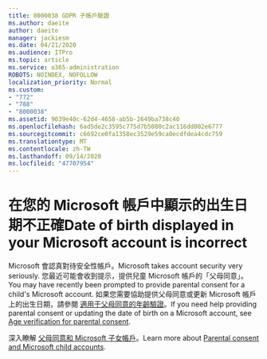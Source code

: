```yaml
---
title: 8000038 GDPR 子帳戶驗證
ms.author: daeite
author: daeite
manager: jackiesm
ms.date: 04/21/2020
ms.audience: ITPro
ms.topic: article
ms.service: o365-administration
ROBOTS: NOINDEX, NOFOLLOW
localization_priority: Normal
ms.custom:
- "772"
- "788"
- "8000038"
ms.assetid: 9039e40c-62d4-4658-ab5b-2649ba738c40
ms.openlocfilehash: 6ad5de2c3595c775d7b5080c2ac116dd002e6777
ms.sourcegitcommit: c6692ce0fa1358ec3529e59ca0ecdfdea4cdc759
ms.translationtype: MT
ms.contentlocale: zh-TW
ms.lasthandoff: 09/14/2020
ms.locfileid: "47707954"
---
```

# <a name="date-of-birth-displayed-in-your-microsoft-account-is-incorrect"></a><span data-ttu-id="1d5b7-102">在您的 Microsoft 帳戶中顯示的出生日期不正確</span><span class="sxs-lookup"><span data-stu-id="1d5b7-102">Date of birth displayed in your Microsoft account is incorrect</span></span>

<span data-ttu-id="1d5b7-103">Microsoft 會認真對待安全性帳戶。</span><span class="sxs-lookup"><span data-stu-id="1d5b7-103">Microsoft takes account security very seriously.</span></span> <span data-ttu-id="1d5b7-104">您最近可能會收到提示，提供兒童 Microsoft 帳戶的「父母同意」。</span><span class="sxs-lookup"><span data-stu-id="1d5b7-104">You may have recently been prompted to provide parental consent for a child's Microsoft account.</span></span> <span data-ttu-id="1d5b7-105">如果您需要協助提供父母同意或更新 Microsoft 帳戶上的出生日期，請參閱 [適用于父母同意的年齡驗證](https://go.microsoft.com/fwlink/p/?linkid=874364)。</span><span class="sxs-lookup"><span data-stu-id="1d5b7-105">If you need help providing parental consent or updating the date of birth on a Microsoft account, see [Age verification for parental consent](https://go.microsoft.com/fwlink/p/?linkid=874364).</span></span>
  
<span data-ttu-id="1d5b7-106">深入瞭解 [父母同意和 Microsoft 子女帳戶](https://go.microsoft.com/fwlink/p/?linkid=874365)。</span><span class="sxs-lookup"><span data-stu-id="1d5b7-106">Learn more about [Parental consent and Microsoft child accounts](https://go.microsoft.com/fwlink/p/?linkid=874365).</span></span>
  